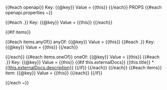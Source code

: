 {{#each openapi}}
    Key: {{@key}} Value = {{this}}
{{/each}}
PROPS
{{#each openapi.properties ~}}

{{#each .}}
    Key: {{@key}} Value = {{this}}
{{/each}}

{{#if items}}

{{#each items.anyOf}}
    anyOf: {{@key}} Value = {{this}}
    {{#each .}}
        Key: {{@key}} Value = {{this}}
    {{/each}}

{{/each}}
{{#each items.oneOf}}
    oneOf: {{@key}} Value = {{this}}
    {{#each .}}
        Key: {{@key}} Value = {{this}}
        {{#if this.externalDocs}}
        {{this.title}}
        * [{{this.externalDocs.description}}]({{this.externalDocs.url}})
        {{/if}}
    {{/each}}
{{/each}}
{{#each items}}
    item: {{@key}} Value = {{this}}
{{/each}}
{{/if}}

{{/each ~}}
